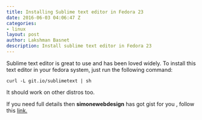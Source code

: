 ```yaml
---
title: Installing Sublime text editor in Fedora 23
date: 2016-06-03 04:06:47 Z
categories:
- linux
layout: post
author: Lakshman Basnet
description: Install sublime text editor in Fedora 23
---
```


Sublime text editor is great to use and has been loved widely.
To install this text editor in your fedora system, just run the following command:

	curl -L git.io/sublimetext | sh


It should work on other distros too.


If you need full details then  <b>simonewebdesign</b> has got gist for you , follow this <a href="https://gist.github.com/simonewebdesign/8507139"> link. </a>